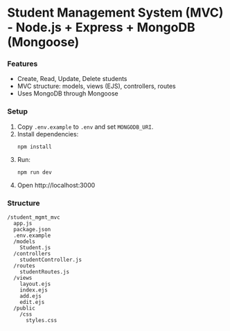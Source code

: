 # Student Management System (MVC) - Node.js + Express + MongoDB (Mongoose)

### Features
- Create, Read, Update, Delete students
- MVC structure: models, views (EJS), controllers, routes
- Uses MongoDB through Mongoose

### Setup
1. Copy `.env.example` to `.env` and set `MONGODB_URI`.
2. Install dependencies:
   ```
   npm install
   ```
3. Run:
   ```
   npm run dev
   ```
4. Open http://localhost:3000

### Structure
```
/student_mgmt_mvc
  app.js
  package.json
  .env.example
  /models
    Student.js
  /controllers
    studentController.js
  /routes
    studentRoutes.js
  /views
    layout.ejs
    index.ejs
    add.ejs
    edit.ejs
  /public
    /css
      styles.css
```
